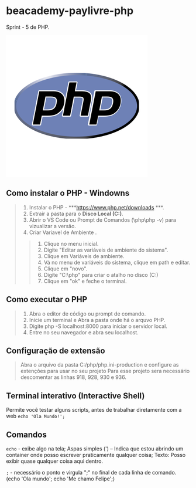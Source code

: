 # beacademy-paylivre-php
Sprint - 5 de PHP.


[![PHP, Hypertext Preprocessort](/assets/images/php-logo.svg)](https://www.php.net/)


## Como instalar o PHP - Windowns
> 1. Instalar o PHP  - ***https://www.php.net/downloads ***.
> 2. Extrair a pasta para o **Disco Local (C:)**.
> 3. Abrir o VS Code ou Prompt de Comandos (\php\php -v) para vizualizar a versão.
> 4. Criar Variavel de Ambiente .
>>   1. Clique no menu inicial.
>>   2. Digite "Editar as variáveis de ambiente do sistema".
>>   3. Clique em Variáveis de ambiente.
>>   4. Vá no menu de variáveis do sistema, clique em path e editar.
>>   5. Clique em "novo".
>>   6. Digite "C:\php" para criar o atalho no disco (C:)
>>   7. Clique em "ok" e feche o terminal.

## Como executar o PHP
> 1. Abra o editor de código ou prompt de comando.
> 2. Inicie um terminal e Abra a pasta onde há o arquvo PHP.
> 3. Digite php -S localhost:8000 para iniciar o servidor local.
> 4. Entre no seu navegador e abra seu localhost. 

## Configuração de extensão
> Abra o arquivo da pasta C:/php/php.ini-production e configure as extenções para usar no seu projeto
> Para esse projeto sera necessário descomentar as linhas 918, 928, 930 e 936.

## Terminal interativo (Interactive Shell)
Permite você testar alguns scripts, antes de trabalhar diretamente com a web
``echo 'Ola Mundo!';``

## Comandos
`echo` - exibe algo na tela; Aspas simples (') – Indica que estou abrindo um container onde posso escrever praticamente qualquer coisa; Texto: Posso exibir quase qualquer coisa aqui dentro.

`;` - necessário o ponto e virgula ";" no final de cada linha de comando. (echo 'Ola mundo'; echo 'Me chamo Felipe';)
